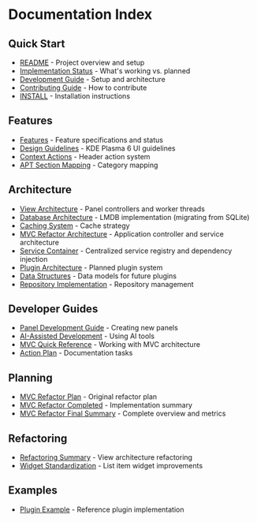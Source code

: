 # Documentation Index

## Quick Start
- [README](../README.md) - Project overview and setup
- [Implementation Status](STATUS.md) - What's working vs. planned
- [Development Guide](DEVELOPMENT.md) - Setup and architecture
- [Contributing Guide](CONTRIBUTING.md) - How to contribute
- [INSTALL](../INSTALL.md) - Installation instructions

## Features
- [Features](features/FEATURES.md) - Feature specifications and status
- [Design Guidelines](features/DESIGN_GUIDELINES.md) - KDE Plasma 6 UI guidelines
- [Context Actions](features/CONTEXT_ACTIONS.md) - Header action system
- [APT Section Mapping](features/APT_SECTION_MAPPING.md) - Category mapping

## Architecture
- [View Architecture](architecture/VIEW_ARCHITECTURE.md) - Panel controllers and worker threads
- [Database Architecture](architecture/DATABASE_ARCHITECTURE.md) - LMDB implementation (migrating from SQLite)
- [Caching System](architecture/CACHING_SYSTEM.md) - Cache strategy
- [MVC Refactor Architecture](architecture/MVC_REFACTOR_ARCHITECTURE.md) - Application controller and service architecture
- [Service Container](architecture/SERVICE_CONTAINER.md) - Centralized service registry and dependency injection
- [Plugin Architecture](architecture/PLUGIN_ARCHITECTURE.md) - Planned plugin system
- [Data Structures](architecture/DATA_STRUCTURES.md) - Data models for future plugins
- [Repository Implementation](architecture/REPOSITORY_IMPLEMENTATION.md) - Repository management

## Developer Guides
- [Panel Development Guide](developer/PANEL_DEVELOPMENT_GUIDE.md) - Creating new panels
- [AI-Assisted Development](developer/AI_ASSISTED_DEVELOPMENT.md) - Using AI tools
- [MVC Quick Reference](developer/MVC_QUICK_REFERENCE.md) - Working with MVC architecture
- [Action Plan](developer/DOCUMENTATION_ACTION_PLAN.md) - Documentation tasks

## Planning
- [MVC Refactor Plan](planning/main-py-mvc-refactor.md) - Original refactor plan
- [MVC Refactor Completed](planning/mvc-refactor-completed.md) - Implementation summary
- [MVC Refactor Final Summary](planning/MVC_REFACTOR_FINAL_SUMMARY.md) - Complete overview and metrics

## Refactoring
- [Refactoring Summary](REFACTORING_SUMMARY.md) - View architecture refactoring
- [Widget Standardization](WIDGET_STANDARDIZATION.md) - List item widget improvements

## Examples
- [Plugin Example](examples/PLUGIN_EXAMPLE.md) - Reference plugin implementation
